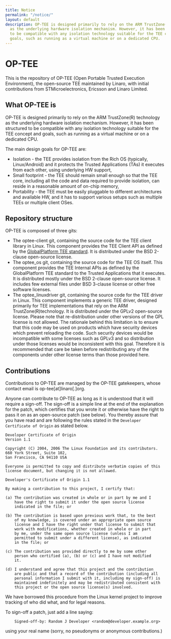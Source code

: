 ```yaml
---
title: Notice
permalink: "/notice/"
layout: default
description: OP-TEE is designed primarily to rely on the ARM TrustZone(R) technology
  as the underlying hardware isolation mechanism. However, it has been structured
  to be compatible with any isolation technology suitable for the TEE concept and
  goals, such as running as a virtual machine or on a dedicated CPU.
---
```


# OP-TEE

This is the repository of OP-TEE (Open Portable Trusted Execution Environment), the open-source TEE maintained by Linaro, with initial contributions from STMicroelectronics, Ericsson and Linaro Limited.

## What OP-TEE is

OP-TEE is designed primarily to rely on the ARM TrustZone(R) technology as the underlying hardware isolation mechanism. However, it has been structured to be compatible with any isolation technology suitable for the TEE concept and goals, such as running as a virtual machine or on a dedicated CPU.

The main design goals for OP-TEE are:

*   Isolation - the TEE provides isolation from the Rich OS (typically, Linux/Android) and it protects the Trusted Applications (TAs) it executes from each other, using underlying HW support,
*   Small footprint - the TEE should remain small enough so that the TEE core, including all the code and data required to provide isolation, can reside in a reasonable amount of on-chip memory,
*   Portability - the TEE must be easily pluggable to different architectures and available HW, and it has to support various setups such as multiple TEEs or multiple client OSes.

## Repository structure

OP-TEE is composed of three gits:

*   The optee-client git, containing the source code for the TEE client library in Linux. This component provides the TEE Client API as defined by the [GlobalPlatform TEE standard](https://www.globalplatform.org/specificationsdevice.asp). It is distributed under the BSD 2-clause open-source license.
*   The optee_os git, containing the source code for the TEE OS itself. This component provides the TEE Internal APIs as defined by the GlobalPlatform TEE standard to the Trusted Applications that it executes. It is distributed mostly under the BSD 2-clause open-source license. It includes few external files under BSD 3-clause license or other free software licenses.
*   The optee_linuxdriver git, containing the source code for the TEE driver in Linux. This component implements a generic TEE driver, designed primarily for TEE implementations that rely on the ARM TrustZone(R)technology. It is distributed under the GPLv2 open-source license. Please note that re-distribution under other versions of the GPL license is not allowed. The rationale behind this limitation is to ensure that this code may be used on products which have security devices which prevent reloading the code. Such security devices would be incompatible with some licenses such as GPLv3 and so distribution under those licenses would be inconsistent with this goal. Therefore it is recommended that care be taken before redistributing any of the components under other license terms than those provided here.

## Contributions

Contributions to OP-TEE are managed by the OP-TEE gatekeepers, whose contact email is op-tee[at]linaro[.]org.

Anyone can contribute to OP-TEE as long as it is understood that it will require a sign-off. The sign-off is a simple line at the end of the explanation for the patch, which certifies that you wrote it or otherwise have the right to pass it on as an open-source patch (see below). You thereby assure that you have read and are following the rules stated in the `Developer Certificate of Origin` as stated below.

    Developer Certificate of Origin
    Version 1.1

    Copyright (C) 2004, 2006 The Linux Foundation and its contributors.
    660 York Street, Suite 102,
    San Francisco, CA 94110 USA

    Everyone is permitted to copy and distribute verbatim copies of this
    license document, but changing it is not allowed.

    Developer's Certificate of Origin 1.1

    By making a contribution to this project, I certify that:

    (a) The contribution was created in whole or in part by me and I
        have the right to submit it under the open source license
        indicated in the file; or

    (b) The contribution is based upon previous work that, to the best
        of my knowledge, is covered under an appropriate open source
        license and I have the right under that license to submit that
        work with modifications, whether created in whole or in part
        by me, under the same open source license (unless I am
        permitted to submit under a different license), as indicated
        in the file; or

    (c) The contribution was provided directly to me by some other
        person who certified (a), (b) or (c) and I have not modified
        it.

    (d) I understand and agree that this project and the contribution
        are public and that a record of the contribution (including all
        personal information I submit with it, including my sign-off) is
        maintained indefinitely and may be redistributed consistent with
        this project or the open source license(s) involved.

We have borrowed this procedure from the Linux kernel project to improve tracking of who did what, and for legal reasons.

To sign-off a patch, just add a line saying:

        Signed-off-by: Random J Developer <random@developer.example.org>

using your real name (sorry, no pseudonyms or anonymous contributions.)
